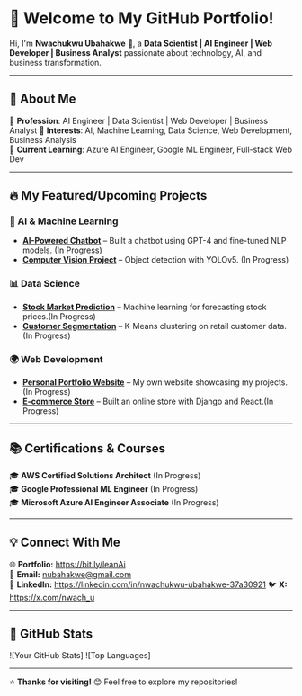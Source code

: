 # 🚀 Welcome to My GitHub Portfolio!

Hi, I'm **Nwachukwu Ubahakwe** 👋, a **Data Scientist | AI Engineer | Web Developer | Business Analyst** passionate about technology, AI, and business transformation.

---

## 📌 **About Me**
🔹 **Profession**: AI Engineer | Data Scientist | Web Developer | Business Analyst
🔹 **Interests**: AI, Machine Learning, Data Science, Web Development, Business Analysis  
🔹 **Current Learning**: Azure AI Engineer, Google ML Engineer, Full-stack Web Dev  

---

## 🔥 **My Featured/Upcoming Projects**
### 🌟 AI & Machine Learning
- **[AI-Powered Chatbot](https://github.com/your-username/chatbot)** – Built a chatbot using GPT-4 and fine-tuned NLP models. (In Progress)
- **[Computer Vision Project](https://github.com/your-username/computer-vision-project)** – Object detection with YOLOv5. (In Progress)

### 📊 Data Science
- **[Stock Market Prediction](https://github.com/your-username/stock-prediction)** – Machine learning for forecasting stock prices.(In Progress)
- **[Customer Segmentation](https://github.com/your-username/customer-segmentation)** – K-Means clustering on retail customer data.(In Progress)

### 🌍 Web Development
- **[Personal Portfolio Website](https://github.com/your-username/portfolio-website)** – My own website showcasing my projects.(In Progress)
- **[E-commerce Store](https://github.com/your-username/ecommerce-site)** – Built an online store with Django and React.(In Progress)

---

## 📚 **Certifications & Courses**
🎓 **AWS Certified Solutions Architect** (In Progress)  
🎓 **Google Professional ML Engineer** (In Progress)  
🎓 **Microsoft Azure AI Engineer Associate** (In Progress)  

---

## 💡 **Connect With Me**
🌐 **Portfolio:** https://bit.ly/leanAi  
📩 **Email:** nubahakwe@gmail.com  
💼 **LinkedIn:** https://linkedin.com/in/nwachukwu-ubahakwe-37a30921
🐦 **X:** https://x.com/nwach_u  

---

## 🚀 **GitHub Stats**
![Your GitHub Stats]
![Top Languages]

---

⭐ **Thanks for visiting!** 😊 Feel free to explore my repositories!
